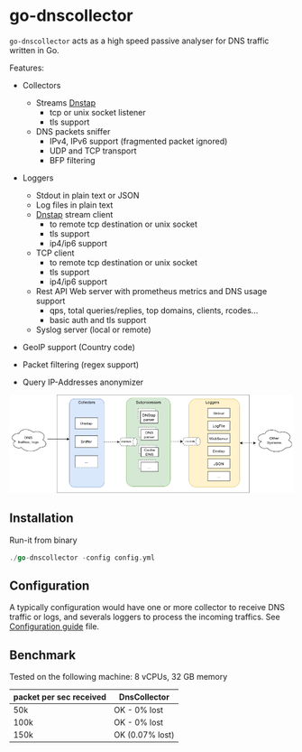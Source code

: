 # go-dnscollector

`go-dnscollector` acts as a high speed passive analyser for DNS traffic written in Go.

Features:

- Collectors 
    - Streams [Dnstap](https://dnstap.info/)
        * tcp or unix socket listener
        * tls support
    - DNS packets sniffer
        * IPv4, IPv6 support (fragmented packet ignored)
        * UDP and TCP transport
        * BFP filtering

- Loggers
    - Stdout in plain text or JSON 
    - Log files in plain text
    - [Dnstap](https://dnstap.info/) stream client
        * to remote tcp destination or unix socket
        * tls support
        * ip4/ip6 support
    - TCP client
        * to remote tcp destination or unix socket
        * tls support
        * ip4/ip6 support
    - Rest API Web server with prometheus metrics and DNS usage support 
        * qps, total queries/replies, top domains, clients, rcodes...
        * basic auth and tls support
    - Syslog server (local or remote)
    
- GeoIP support (Country code)
- Packet filtering (regex support)
- Query IP-Addresses anonymizer

![overview](doc/overview.png)

## Installation

Run-it from binary

```go
./go-dnscollector -config config.yml
```

## Configuration

A typically configuration would have one or more collector to receive DNS traffic or logs, and severals loggers to process the 
incoming traffics. See [Configuration guide](doc/configuration.md) file.

## Benchmark

Tested on the following machine: 8 vCPUs, 32 GB memory

| packet per sec received| DnsCollector |
| ---- | ---- | 
| 50k   | OK - 0% lost| 
| 100k   | OK - 0% lost| 
| 150k   | OK (0.07% lost)|